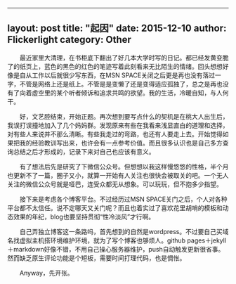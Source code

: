 
---
layout: post
title:  "起因"
date:   2015-12-10
author: Flickerlight
category: Other
---

&emsp;&emsp;最近家里大清理，在书柜底下翻出了好几本大学时写的日记。都已经发黄变脆了的纸页上，蓝色的黑色的红色的笔迹写着此刻看来无比陌生的情绪。回头想想好像是自从工作以后就很少写东西，在MSN SPACE关闭之后更是再也没有落过一字，不管是网络上还是纸上。不管是是变懒了还是变得适应孤独了，总之是再也没有了向着虚空里的某个听者倾诉和追求共鸣的欲望。我的生活，冷暖自知，与人何干。

&emsp;&emsp;好，文艺腔结束，开始正题。再次想到要写点什么的契机是在桃大人出生后，我误打误撞地加入了几个妈妈群。发现原来有些在我看来浅显直白的道理和选择，对有些人来说并不那么清晰。有些我走过的弯路，也还有人要走上去。开始觉得如果把我的经验教训写出来，也许会有一点参考价值。而且很多认识也是自己多方查询总结之后才形成的，记录下来对自己也应该有意义。

&emsp;&emsp;有了想法后先是研究了下微信公众号。但想想以我这样慢悠悠的性格，半个月也更新不了一篇，圈子又小，就算一开始有人关注也很快会被取关的吧。一个无人关注的微信公众号就是哑巴，连受众都无从想象。可以玩玩，但不抱多少指望。

&emsp;&emsp;接下来是考虑各个博客平台。不过经历过MSN SPACE关门之后，个人对各种平台都不太信任。说不定哪天又关门呢？而且也着实过了喜欢花里胡哨的模板和动态效果的年纪，blog也要坚持贯彻“性冷淡风”才行啊。

&emsp;&emsp;自己弄独立博客这一条路吗，首先想到的自然是wordpress。不过要自己买域名找虚拟主机搭环境维护环境，就为了写个博客也够烦人。github pages＋jekyll＋markdown好像不错，不用自己操心服务器维护，push自动触发更新很省事。然而缺乏原生评论功能是个短板，需要时间打理代码，也是惆怅。

&emsp;&emsp;Anyway，先开张。